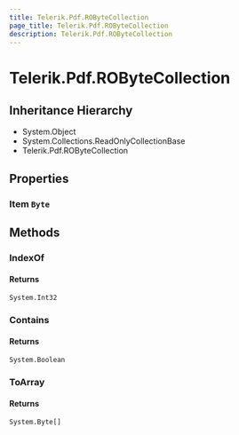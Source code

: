 ```yaml
---
title: Telerik.Pdf.ROByteCollection
page_title: Telerik.Pdf.ROByteCollection
description: Telerik.Pdf.ROByteCollection
---
```


# Telerik.Pdf.ROByteCollection

## Inheritance Hierarchy

* System.Object
* System.Collections.ReadOnlyCollectionBase
* Telerik.Pdf.ROByteCollection

## Properties

###  Item `Byte`

## Methods

###  IndexOf

#### Returns

`System.Int32` 

###  Contains

#### Returns

`System.Boolean` 

###  ToArray

#### Returns

`System.Byte[]` 

